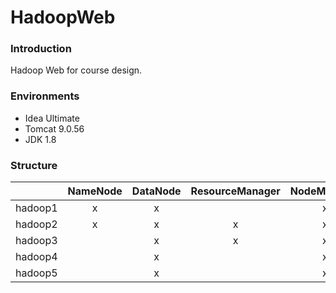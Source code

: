 # HadoopWeb

### Introduction
Hadoop Web for course design.

### Environments
- Idea Ultimate
- Tomcat 9.0.56
- JDK 1.8

### Structure
||NameNode|DataNode|ResourceManager|NodeManager|JournalNode|ZKNode
|:--:|:--:|:--:|:--:|:--:|:--:|:--:|
|hadoop1|x|x| |x|x|x|
|hadoop2|x|x|x|x|x|x|
|hadoop3| |x|x|x|x|x|
|hadoop4| |x| |x|x|x|
|hadoop5| |x| |x|x|x|